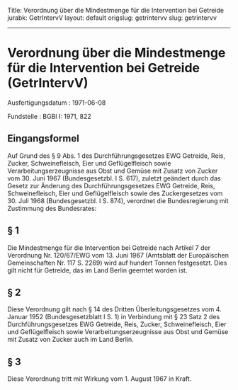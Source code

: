 Title: Verordnung über die Mindestmenge für die Intervention bei Getreide
jurabk: GetrIntervV
layout: default
origslug: getrintervv
slug: getrintervv

---

# Verordnung über die Mindestmenge für die Intervention bei Getreide (GetrIntervV)

Ausfertigungsdatum
:   1971-06-08

Fundstelle
:   BGBl I: 1971, 822



## Eingangsformel

Auf Grund des § 9 Abs. 1 des Durchführungsgesetzes EWG Getreide, Reis,
Zucker, Schweinefleisch, Eier und Geflügelfleisch sowie
Verarbeitungserzeugnisse aus Obst und Gemüse mit Zusatz von Zucker vom
30\. Juni 1967 (Bundesgesetzbl. I S. 617), zuletzt geändert durch das
Gesetz zur Änderung des Durchführungsgesetzes EWG Getreide, Reis,
Schweinefleisch, Eier und Geflügelfleisch sowie des Zuckergesetzes vom
30\. Juli 1968 (Bundesgesetzbl. I S. 874), verordnet die
Bundesregierung mit Zustimmung des Bundesrates:


## § 1

Die Mindestmenge für die Intervention bei Getreide nach Artikel 7 der
Verordnung Nr. 120/67/EWG vom 13. Juni 1967 (Amtsblatt der
Europäischen Gemeinschaften Nr. 117 S. 2269) wird auf hundert Tonnen
festgesetzt. Dies gilt nicht für Getreide, das im Land Berlin geerntet
worden ist.


## § 2

Diese Verordnung gilt nach § 14 des Dritten Überleitungsgesetzes vom
4\. Januar 1952 (Bundesgesetzblatt I S. 1) in Verbindung mit § 23 Satz
2 des Durchführungsgesetzes EWG Getreide, Reis, Zucker,
Schweinefleisch, Eier und Geflügelfleisch sowie
Verarbeitungserzeugnisse aus Obst und Gemüse mit Zusatz von Zucker
auch im Land Berlin.


## § 3

Diese Verordnung tritt mit Wirkung vom 1. August 1967 in Kraft.

